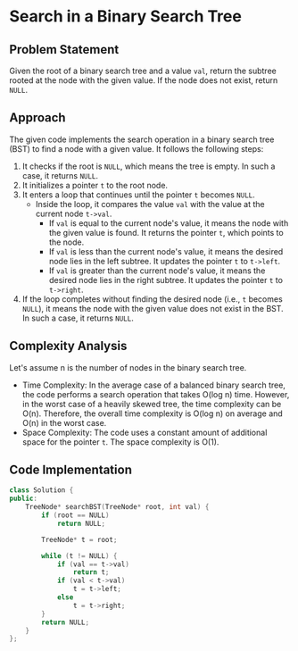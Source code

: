 # Search in a Binary Search Tree

## Problem Statement

Given the root of a binary search tree and a value `val`, return the subtree rooted at the node with the given value. If the node does not exist, return `NULL`.

## Approach

The given code implements the search operation in a binary search tree (BST) to find a node with a given value. It follows the following steps:

1. It checks if the root is `NULL`, which means the tree is empty. In such a case, it returns `NULL`.
2. It initializes a pointer `t` to the root node.
3. It enters a loop that continues until the pointer `t` becomes `NULL`.
   - Inside the loop, it compares the value `val` with the value at the current node `t->val`.
     - If `val` is equal to the current node's value, it means the node with the given value is found. It returns the pointer `t`, which points to the node.
     - If `val` is less than the current node's value, it means the desired node lies in the left subtree. It updates the pointer `t` to `t->left`.
     - If `val` is greater than the current node's value, it means the desired node lies in the right subtree. It updates the pointer `t` to `t->right`.
4. If the loop completes without finding the desired node (i.e., `t` becomes `NULL`), it means the node with the given value does not exist in the BST. In such a case, it returns `NULL`.

## Complexity Analysis

Let's assume n is the number of nodes in the binary search tree.

- Time Complexity: In the average case of a balanced binary search tree, the code performs a search operation that takes O(log n) time. However, in the worst case of a heavily skewed tree, the time complexity can be O(n). Therefore, the overall time complexity is O(log n) on average and O(n) in the worst case.
- Space Complexity: The code uses a constant amount of additional space for the pointer `t`. The space complexity is O(1).

## Code Implementation

```cpp
class Solution {
public:
    TreeNode* searchBST(TreeNode* root, int val) {
        if (root == NULL)
            return NULL;

        TreeNode* t = root;

        while (t != NULL) {
            if (val == t->val)
                return t;
            if (val < t->val)
                t = t->left;
            else
                t = t->right;
        }
        return NULL;
    }
};
